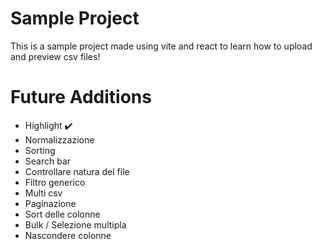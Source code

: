 # Sample Project

This is a sample project made using vite and react to learn how to upload and preview csv files!

# Future Additions

-   Highlight ✔️
-   Normalizzazione
-   Sorting
-   Search bar
-   Controllare natura del file
-   Filtro generico
-   Multi csv
-   Paginazione
-   Sort delle colonne
-   Bulk / Selezione multipla
-   Nascondere colonne
